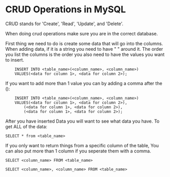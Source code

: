 # CRUD Operations in MySQL

CRUD stands for 'Create', 'Read', 'Update', and 'Delete'.

When doing crud operations make sure you are in the correct database.

First thing we need to do is create some data that will go into the columns. When adding data, if it is a string you need to have " " around it. The order you list the columns is the order you also need to have the values you want to insert.

```
    INSERT INTO <table_name>(<column_name>, <column_name>)
    VALUES(<data for column 1>, <data for column 2>);
```

If you want to add more than 1 value you can by adding a comma after the ():

```
    INSERT INTO <table_name>(<column_name>, <column_name>)
    VALUES(<data for column 1>, <data for column 2>),
        (<data for column 1>, <data for column 2>),
        (<data for column 1>, <data for column 2>);
```

After you have inserted Data you will want to see what data you have. To get ALL of the data:

`SELECT * from <table_name>`

If you only want to return things from a specific column of the table, You can also put more than 1 column if you seperate them with a comma.

`SELECT <column_name> FROM <table_name>`

`SELECT <column_name>, <column_name> FROM <table_name>`
